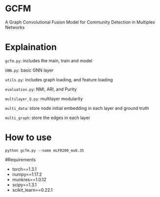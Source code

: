 # GCFM
A Graph Convolutional Fusion Model for Community Detection in Multiplex Networks

# Explaination
`gcfm.py`: includes the main, train and model

`GNN.py`: basic GNN layer

`utils.py`: includes graph loading, and feature loading

`evaluation.py`: NMI, ARI, and Purity

`multilayer_Q.py`: multilayer modularity

`multi_data`: store node initial embedding in each layer and ground truth

`multi_graph`: store the edges in each layer

# How to use
```
python gcfm.py --name mLFR200_mu0.35
```

#Requirements

- torch==1.3.1
- numpy==1.17.2
- munkres==1.0.12
- scipy==1.3.1
- scikit_learn==0.22.1
